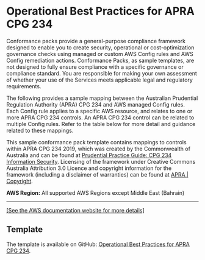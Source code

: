 # Operational Best Practices for APRA CPG 234<a name="operational-best-practices-for-apra_cpg_234"></a>

Conformance packs provide a general\-purpose compliance framework designed to enable you to create security, operational or cost\-optimization governance checks using managed or custom AWS Config rules and AWS Config remediation actions\. Conformance Packs, as sample templates, are not designed to fully ensure compliance with a specific governance or compliance standard\. You are responsible for making your own assessment of whether your use of the Services meets applicable legal and regulatory requirements\.

The following provides a sample mapping between the Australian Prudential Regulation Authority \(APRA\) CPG 234 and AWS managed Config rules\. Each Config rule applies to a specific AWS resource, and relates to one or more APRA CPG 234 controls\. An APRA CPG 234 control can be related to multiple Config rules\. Refer to the table below for more detail and guidance related to these mappings\.

This sample conformance pack template contains mappings to controls within APRA CPG 234 2019, which was created by the Commonwealth of Australia and can be found at [Prudential Practice Guide: CPG 234 Information Security](https://www.apra.gov.au/sites/default/files/cpg_234_information_security_june_2019_1.pdf)\. Licensing of the framework under Creative Commons Australia Attribution 3\.0 Licence and copyright information for the framework \(including a disclaimer of warranties\) can be found at [APRA \| Copyright](https://www.apra.gov.au/copyright)\.

**AWS Region:** All supported AWS Regions except Middle East \(Bahrain\)


****  
[\[See the AWS documentation website for more details\]](http://docs.aws.amazon.com/config/latest/developerguide/operational-best-practices-for-apra_cpg_234.html)

## Template<a name="apra_cpg_234-conformance-pack-sample"></a>

The template is available on GitHub: [Operational Best Practices for APRA CPG 234](https://github.com/awslabs/aws-config-rules/blob/master/aws-config-conformance-packs/Operational-Best-Practices-for-APRA-CPG-234.yaml)\.
